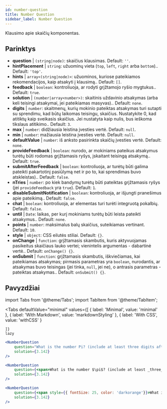 ```yaml
---
id: number-question 
title: Number Question
sidebar_label: Number Question
---
```


Klausimo apie skaičių komponentas.

## Parinktys

* __question__ | `(string|node)`: skaičius klausimas. Default: `''`.
* __hintPlacement__ | `string`: užuominų vieta (`top`, `left`, `right` arba `bottom`).. Default: `'top'`.
* __hints__ | `array<(string|node)>`: užuominos, kuriose pateikiamos rekomendacijos, kaip atsakyti į klausimą.. Default: `[]`.
* __feedback__ | `boolean`: kontroliuoja, ar rodyti grįžtamojo ryšio mygtukus.. Default: `true`.
* __solution__ | `(number|array<number>)`: skaitinis uždavinio atsakymas (arba keli teisingi atsakymai, jei pateikiamas masyvas).. Default: `none`.
* __digits__ | `number`: skaitmenų, kurių mokinio pateiktas atsakymas turi sutapti su sprendimu, kad būtų laikomas teisingu, skaičius. Nustatykite 0, kad atitiktų kaip sveikasis skaičius. Jei nustatyta kaip nulis, bus ieškoma tikslaus atitikimo.. Default: `3`.
* __max__ | `number`: didžiausia leistina įvesties vertė. Default: `null`.
* __min__ | `number`: mažiausia leistina įvesties vertė. Default: `null`.
* __defaultValue__ | `number`: iš anksto pasirinkta skaičių įvesties vertė. Default: `none`.
* __provideFeedback__ | `boolean`: nurodo, ar mokiniams pateikus atsakymus turėtų būti rodomas grįžtamasis ryšys, įskaitant teisingą atsakymą.. Default: `true`.
* __submitAfterFeedback__ | `boolean`: kontroliuoja, ar turėtų būti galima pateikti pakartotinį pasiūlymą net ir po to, kai sprendimas buvo atskleistas).. Default: `false`.
* __nTries__ | `number`: po kiek bandymų turėtų būti pateiktas grįžtamasis ryšys (jei `provideFeedback` yra `true`). Default: `1`.
* __disableSubmitNotification__ | `boolean`: kontroliuoja, ar išjungti pranešimus apie pateikimą.. Default: `false`.
* __chat__ | `boolean`: kontroliuoja, ar elementas turi turėti integruotą pokalbių. Default: `false`.
* __until__ | `Date`: laikas, per kurį mokiniams turėtų būti leista pateikti atsakymus.. Default: `none`.
* __points__ | `number`: maksimalus balų skaičius, suteikiamas vertinant. Default: `10`.
* __style__ | `object`: CSS eilutės stiliai. Default: `{}`.
* __onChange__ | `function`: grįžtamasis skambutis, kuris aktyvuojamas pasikeitus skaičiaus lauko vertei; vienintelis argumentas - dabartinė vertė.. Default: `onChange() {}`.
* __onSubmit__ | `function`: grįžtamasis skambutis, iškviečiamas, kai pateikiamas atsakymas; pirmasis parametras yra `boolean`, nurodantis, ar atsakymas buvo teisingas (jei tinka, `null`, jei ne), o antrasis parametras - pateiktas atsakymas.. Default: `onSubmit() {}`.


## Pavyzdžiai

import Tabs from '@theme/Tabs';
import TabItem from '@theme/TabItem';

<Tabs
    defaultValue="minimal"
    values={[
        { label: 'Minimal', value: 'minimal' },
        { label: 'With Markdown', value: 'markdownStyling' },
        { label: 'With CSS', value: 'withCSS' }
        
    ]}
    lazy
>

<TabItem value="minimal">

```jsx live
<NumberQuestion
    question="What is the number Pi? (include at least three digits after the decimal point)"
    solution={3.142}
/>
```
</TabItem>

<TabItem value="markdownStyling">

```jsx live
<NumberQuestion
    question={<span>What is the number $\pi$? (include at least _three_ digits after the decimal point)</span>}
    solution={3.142}
/>
```
</TabItem>

<TabItem value="withCSS">

```jsx live
<NumberQuestion
    question={<span style={{ fontSize: 25, color: 'darkorange'}}>What is the number PI - three digits after the period</span>}
    solution={3.142}
/>
```
</TabItem>

</Tabs>
